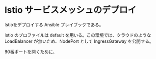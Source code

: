 # Istio サービスメッシュのデプロイ

Istioをデプロイする Ansible プレイブックである。

Istio のプロファイルは default を用いる。この環境では、クラウドのような LoadBalancer が無いため、NodePort として IngressGateway を公開する。

80番ポートを開くために、
